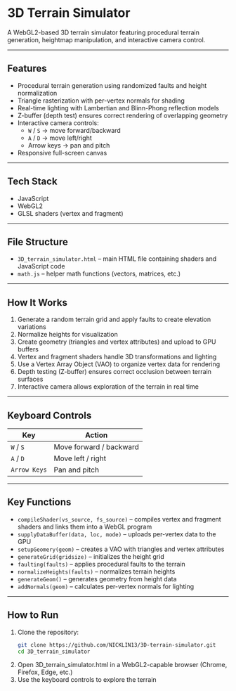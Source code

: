 # 3D Terrain Simulator

A WebGL2-based 3D terrain simulator featuring procedural terrain generation, heightmap manipulation, and interactive camera control.

---

## Features

- Procedural terrain generation using randomized faults and height normalization
- Triangle rasterization with per-vertex normals for shading
- Real-time lighting with Lambertian and Blinn-Phong reflection models
- Z-buffer (depth test) ensures correct rendering of overlapping geometry
- Interactive camera controls:
  - `W` / `S` → move forward/backward
  - `A` / `D` → move left/right
  - Arrow keys → pan and pitch
- Responsive full-screen canvas

---

## Tech Stack

- JavaScript
- WebGL2
- GLSL shaders (vertex and fragment)

---

## File Structure

- `3D_terrain_simulator.html` – main HTML file containing shaders and JavaScript code
- `math.js` – helper math functions (vectors, matrices, etc.)

---

## How It Works

1. Generate a random terrain grid and apply faults to create elevation variations
2. Normalize heights for visualization
3. Create geometry (triangles and vertex attributes) and upload to GPU buffers
4. Vertex and fragment shaders handle 3D transformations and lighting
5. Use a Vertex Array Object (VAO) to organize vertex data for rendering
6. Depth testing (Z-buffer) ensures correct occlusion between terrain surfaces
7. Interactive camera allows exploration of the terrain in real time

---

## Keyboard Controls

| Key           | Action                        |
|---------------|-------------------------------|
| `W` / `S`     | Move forward / backward       |
| `A` / `D`     | Move left / right             |
| `Arrow Keys`  | Pan and pitch                 |

---

## Key Functions

- `compileShader(vs_source, fs_source)` – compiles vertex and fragment shaders and links them into a WebGL program
- `supplyDataBuffer(data, loc, mode)` – uploads per-vertex data to the GPU
- `setupGeomery(geom)` – creates a VAO with triangles and vertex attributes
- `generateGrid(gridsize)` – initializes the height grid
- `faulting(faults)` – applies procedural faults to the terrain
- `normalizeHeights(faults)` – normalizes terrain heights
- `generateGeom()` – generates geometry from height data
- `addNormals(geom)` – calculates per-vertex normals for lighting

---

## How to Run

1. Clone the repository:
    ```bash
    git clone https://github.com/NICKLIN13/3D-terrain-simulator.git
    cd 3D_terrain_simulator
    ```
2. Open 3D_terrain_simulator.html in a WebGL2-capable browser (Chrome, Firefox, Edge, etc.)
3. Use the keyboard controls to explore the terrain